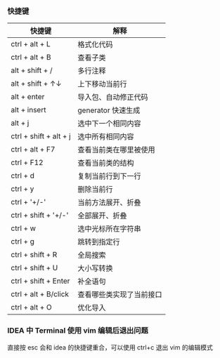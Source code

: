 ### 快捷键

| 快捷键                 | 解释                     |
| ---------------------- | ------------------------ |
| ctrl + alt + L         | 格式化代码               |
| ctrl + alt + B         | 查看子类                 |
| alt + shift + /        | 多行注释                 |
| alt + shift + ↑↓       | 上下移动当前行           |
| alt + enter            | 导入包、自动修正代码     |
| alt + insert           | generator 快速生成       |
| alt + j                | 选中下一个相同内容       |
| ctrl + shift + alt + j | 选中所有相同内容         |
| ctrl + alt + F7        | 查看当前类在哪里被使用   |
| ctrl + F12             | 查看当前类的结构         |
| ctrl + d               | 复制当前行到下一行       |
| ctrl + y               | 删除当前行               |
| ctrl + '+/-'           | 当前方法展开、折叠       |
| ctrl + shift + '+/-'   | 全部展开、折叠           |
| ctrl + w               | 选中光标所在字符串       |
| ctrl + g               | 跳转到指定行             |
| ctrl + shift + R       | 全局搜索                 |
| ctrl + shift + U       | 大小写转换               |
| ctrl + shift + Enter   | 补全语句                 |
| ctrl + alt + B/click   | 查看哪些类实现了当前接口 |
| ctrl + alt + O         | 优化导入                 |

### IDEA 中 Terminal 使用 vim 编辑后退出问题

直接按 esc 会和 idea 的快捷键重合，可以使用 ctrl+c 退出 vim 的编辑模式
